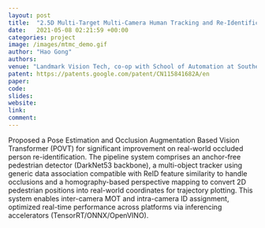 ```yaml
---
layout: post
title:  "2.5D Multi-Target Multi-Camera Human Tracking and Re-Identification (Project Virtual Turnstile in Smart Building of Shanghai Electric)"
date:   2021-05-08 02:21:59 +00:00
categories: project
image: /images/mtmc_demo.gif
author: "Hao Gong"
authors: 
venue: "Landmark Vision Tech, co-op with School of Automation at Southeast University"
patent: https://patents.google.com/patent/CN115841682A/en
paper: 
code:
slides: 
website: 
link: 
comment: 
---
```

Proposed a Pose Estimation and Occlusion Augmentation Based Vision Transformer (POVT) for significant improvement on real-world occluded person re-identification. The pipeline system comprises an anchor-free pedestrian detector (DarkNet53 backbone), a multi-object tracker using generic data association compatible with ReID feature similarity to handle occlusions and a homography-based perspective mapping to convert 2D pedestrian positions into real-world coordinates for trajectory plotting. This system enables inter-camera MOT and intra-camera ID assignment, optimized real-time performance across platforms via inferencing accelerators (TensorRT/ONNX/OpenVINO).

